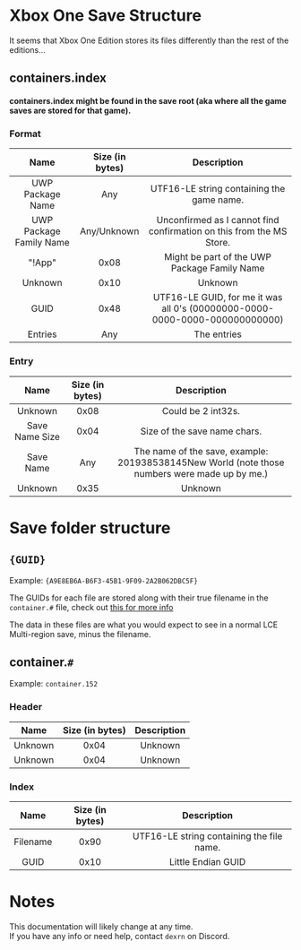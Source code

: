 # Xbox One Save Structure
It seems that Xbox One Edition stores its files differently than the rest of the editions...

## containers.index
#### containers.index might be found in the save root (aka where all the game saves are stored for that game).
### Format
| Name | Size (in bytes) | Description |
| :-:|:-:|:-:|
| UWP Package Name | Any | UTF16-LE string containing the game name.
| UWP Package Family Name | Any/Unknown | Unconfirmed as I cannot find confirmation on this from the MS Store.
| "!App" | 0x08 | Might be part of the UWP Package Family Name
| Unknown | 0x10 | Unknown
| GUID | 0x48 | UTF16-LE GUID, for me it was all 0's (00000000-0000-0000-0000-000000000000)
| Entries | Any | The entries |

### Entry
| Name | Size (in bytes) | Description |
| :-:|:-:|:-:|
| Unknown | 0x08 | Could be 2 int32s. |
| Save Name Size | 0x04 | Size of the save name chars.
| Save Name | Any | The name of the save, example: 201938538145New World (note those numbers were made up by me.)
| Unknown | 0x35 | Unknown

# Save folder structure

## `{GUID}`
Example: `{A9E8EB6A-B6F3-45B1-9F09-2A2B062DBC5F}`  

The GUIDs for each file are stored along with their true filename in the `container.#` file, check out [this for more info](#container)

The data in these files are what you would expect to see in a normal LCE Multi-region save, minus the filename.

## container.`#`
Example: `container.152`  

### Header
| Name | Size (in bytes) | Description |
| :-:|:-:|:-:|
| Unknown | 0x04 | Unknown
| Unknown | 0x04 | Unknown


### Index
| Name | Size (in bytes) | Description |
| :-:|:-:|:-:|
| Filename | 0x90 | UTF16-LE string containing the file name.
| GUID | 0x10 | Little Endian GUID

# Notes
This documentation will likely change at any time.  
If you have any info or need help, contact `dexrn` on Discord.
